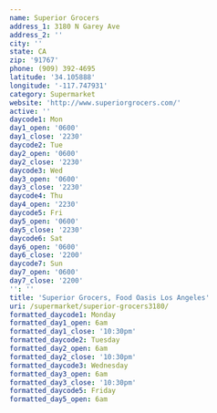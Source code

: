 ```yaml
---
name: Superior Grocers
address_1: 3180 N Garey Ave
address_2: ''
city: ''
state: CA
zip: '91767'
phone: (909) 392-4695
latitude: '34.105888'
longitude: '-117.747931'
category: Supermarket
website: 'http://www.superiorgrocers.com/'
active: ''
daycode1: Mon
day1_open: '0600'
day1_close: '2230'
daycode2: Tue
day2_open: '0600'
day2_close: '2230'
daycode3: Wed
day3_open: '0600'
day3_close: '2230'
daycode4: Thu
day4_open: '2230'
daycode5: Fri
day5_open: '0600'
day5_close: '2230'
daycode6: Sat
day6_open: '0600'
day6_close: '2200'
daycode7: Sun
day7_open: '0600'
day7_close: '2200'
'': ''
title: 'Superior Grocers, Food Oasis Los Angeles'
uri: /supermarket/superior-grocers3180/
formatted_daycode1: Monday
formatted_day1_open: 6am
formatted_day1_close: '10:30pm'
formatted_daycode2: Tuesday
formatted_day2_open: 6am
formatted_day2_close: '10:30pm'
formatted_daycode3: Wednesday
formatted_day3_open: 6am
formatted_day3_close: '10:30pm'
formatted_daycode5: Friday
formatted_day5_open: 6am
formatted_day5_close: '10:30pm'
formatted_daycode6: Saturday
formatted_day6_open: 6am
formatted_day6_close: 10pm
formatted_daycode7: Sunday
formatted_day7_open: 6am
formatted_day7_close: 10pm

---
```

